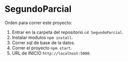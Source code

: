 # SegundoParcial
Orden para correr este proyecto:
  1. Entrar en la carpeta del repositorio ```cd SegundoParcial```.
  2. Instalar modulos ```npm install```.
  3. Correr sql de base de la datos.
  4. Correr el proyecto ```npm start```.
  5. URL de INICIO ```http://localhost:5000```.

